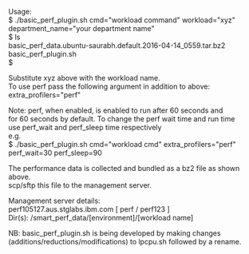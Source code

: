 Usage:  
$ ./basic_perf_plugin.sh cmd="workload command" workload="xyz" department_name="your department name"  
$ ls  
basic_perf_data.ubuntu-saurabh.default.2016-04-14_0559.tar.bz2  
basic_perf_plugin.sh  
$  

Substitute xyz above with the workload name.  
To use perf pass the following argument in addition to above:  
extra_profilers="perf"  
  
Note: perf, when enabled, is enabled to run after 60 seconds and  
for 60 seconds by default. To change the perf wait time and run time  
use perf_wait and perf_sleep time respectively   
e.g.  
$ ./basic_perf_plugin.sh cmd="workload cmd" extra_profilers="perf" perf_wait=30 perf_sleep=90  
    
The performance data is collected and bundled as a bz2 file as shown above.  
scp/sftp this file to the management server.  
  
Management server details:  
perf105127.aus.stglabs.ibm.com [ perf / perf123 ]  
Dir(s): /smart_perf_data/[environment]/[workload name]  

NB: basic_perf_plugin.sh is being developed by making changes (additions/reductions/modifications) to lpcpu.sh followed by a rename.

